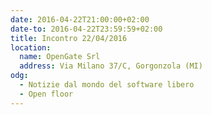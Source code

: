 ```yaml
---
date: 2016-04-22T21:00:00+02:00
date-to: 2016-04-22T23:59:59+02:00
title: Incontro 22/04/2016
location:
  name: OpenGate Srl
  address: Via Milano 37/C, Gorgonzola (MI)
odg:
  - Notizie dal mondo del software libero
  - Open floor
---
```

